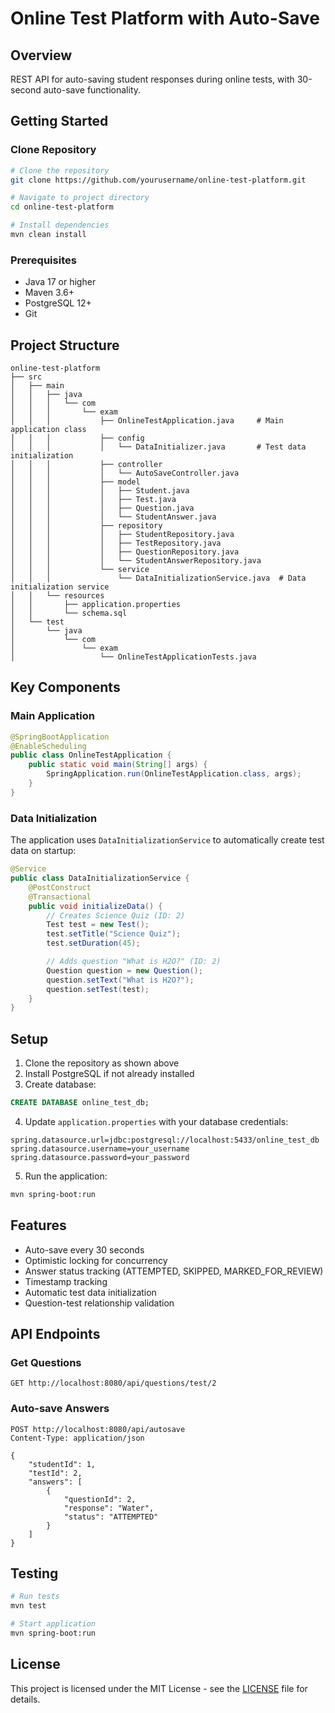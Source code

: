 # Online Test Platform with Auto-Save

## Overview
REST API for auto-saving student responses during online tests, with 30-second auto-save functionality.

## Getting Started

### Clone Repository
```bash
# Clone the repository
git clone https://github.com/yourusername/online-test-platform.git

# Navigate to project directory
cd online-test-platform

# Install dependencies
mvn clean install
```

### Prerequisites
- Java 17 or higher
- Maven 3.6+
- PostgreSQL 12+
- Git

## Project Structure
```
online-test-platform
├── src
│   ├── main
│   │   ├── java
│   │   │   └── com
│   │   │       └── exam
│   │   │           ├── OnlineTestApplication.java     # Main application class
│   │   │           ├── config
│   │   │           │   └── DataInitializer.java       # Test data initialization
│   │   │           ├── controller
│   │   │           │   └── AutoSaveController.java
│   │   │           ├── model
│   │   │           │   ├── Student.java
│   │   │           │   ├── Test.java
│   │   │           │   ├── Question.java
│   │   │           │   └── StudentAnswer.java
│   │   │           ├── repository
│   │   │           │   ├── StudentRepository.java
│   │   │           │   ├── TestRepository.java
│   │   │           │   ├── QuestionRepository.java
│   │   │           │   └── StudentAnswerRepository.java
│   │   │           └── service
│   │   │               └── DataInitializationService.java  # Data initialization service
│   │   └── resources
│   │       ├── application.properties
│   │       └── schema.sql
│   └── test
│       └── java
│           └── com
│               └── exam
│                   └── OnlineTestApplicationTests.java
```

## Key Components

### Main Application
```java
@SpringBootApplication
@EnableScheduling
public class OnlineTestApplication {
    public static void main(String[] args) {
        SpringApplication.run(OnlineTestApplication.class, args);
    }
}
```

### Data Initialization
The application uses `DataInitializationService` to automatically create test data on startup:

```java
@Service
public class DataInitializationService {
    @PostConstruct
    @Transactional
    public void initializeData() {
        // Creates Science Quiz (ID: 2)
        Test test = new Test();
        test.setTitle("Science Quiz");
        test.setDuration(45);

        // Adds question "What is H2O?" (ID: 2)
        Question question = new Question();
        question.setText("What is H2O?");
        question.setTest(test);
    }
}
```

## Setup
1. Clone the repository as shown above
2. Install PostgreSQL if not already installed
3. Create database:
```sql
CREATE DATABASE online_test_db;
```

4. Update `application.properties` with your database credentials:
```properties
spring.datasource.url=jdbc:postgresql://localhost:5433/online_test_db
spring.datasource.username=your_username
spring.datasource.password=your_password
```

5. Run the application:
```bash
mvn spring-boot:run
```

## Features
- Auto-save every 30 seconds
- Optimistic locking for concurrency
- Answer status tracking (ATTEMPTED, SKIPPED, MARKED_FOR_REVIEW)
- Timestamp tracking
- Automatic test data initialization
- Question-test relationship validation

## API Endpoints

### Get Questions
```http
GET http://localhost:8080/api/questions/test/2
```

### Auto-save Answers
```http
POST http://localhost:8080/api/autosave
Content-Type: application/json

{
    "studentId": 1,
    "testId": 2,
    "answers": [
        {
            "questionId": 2,
            "response": "Water",
            "status": "ATTEMPTED"
        }
    ]
}
```

## Testing
```bash
# Run tests
mvn test

# Start application
mvn spring-boot:run
```

## License
This project is licensed under the MIT License - see the [LICENSE](LICENSE) file for details.
